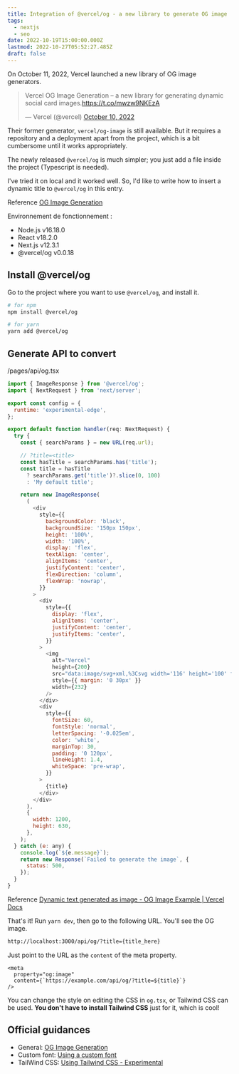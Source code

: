 ```yaml
---
title: Integration of @vercel/og - a new library to generate OG image
tags:
  - nextjs
  - seo
date: 2022-10-19T15:00:00.000Z
lastmod: 2022-10-27T05:52:27.485Z
draft: false
---
```


On October 11, 2022, Vercel launched a new library of OG image generators.

<blockquote class="twitter-tweet"><p lang="en" dir="ltr">Vercel OG Image Generation – a new library for generating dynamic social card images.<a href="https://t.co/mwzw9NKEzA">https://t.co/mwzw9NKEzA</a></p>&mdash; Vercel (@vercel) <a href="https://twitter.com/vercel/status/1579561293069316096?ref_src=twsrc%5Etfw">October 10, 2022</a></blockquote>

Their former generator, `vercel/og-image` is still available. But it requires a repository and a deployment apart from the project, which is a bit cumbersome until it works appropriately.

The newly released `@vercel/og` is much simpler; you just add a file inside the project (Typescript is needed).

I've tried it on local and it worked well. So, I'd like to write how to insert a dynamic title to `@vercel/og` in this entry.

<span class="label warning">Reference</span> [OG Image Generation](https://vercel.com/docs/concepts/functions/edge-functions/og-image-generation)

Environnement de fonctionnement :

- Node.js v16.18.0
- React v18.2.0
- Next.js v12.3.1
- @vercel/og v0.0.18

## Install @vercel/og

Go to the project where you want to use `@vercel/og`, and install it.

```bash
# for npm
npm install @vercel/og

# for yarn
yarn add @vercel/og
```

## Generate API to convert

<div class="filename">/pages/api/og.tsx</div>

```js
import { ImageResponse } from '@vercel/og';
import { NextRequest } from 'next/server';

export const config = {
  runtime: 'experimental-edge',
};

export default function handler(req: NextRequest) {
  try {
    const { searchParams } = new URL(req.url);

    // ?title=<title>
    const hasTitle = searchParams.has('title');
    const title = hasTitle
      ? searchParams.get('title')?.slice(0, 100)
      : 'My default title';

    return new ImageResponse(
      (
        <div
          style={{
            backgroundColor: 'black',
            backgroundSize: '150px 150px',
            height: '100%',
            width: '100%',
            display: 'flex',
            textAlign: 'center',
            alignItems: 'center',
            justifyContent: 'center',
            flexDirection: 'column',
            flexWrap: 'nowrap',
          }}
        >
          <div
            style={{
              display: 'flex',
              alignItems: 'center',
              justifyContent: 'center',
              justifyItems: 'center',
            }}
          >
            <img
              alt="Vercel"
              height={200}
              src="data:image/svg+xml,%3Csvg width='116' height='100' fill='white' xmlns='http://www.w3.org/2000/svg'%3E%3Cpath d='M57.5 0L115 100H0L57.5 0z' /%3E%3C/svg%3E"
              style={{ margin: '0 30px' }}
              width={232}
            />
          </div>
          <div
            style={{
              fontSize: 60,
              fontStyle: 'normal',
              letterSpacing: '-0.025em',
              color: 'white',
              marginTop: 30,
              padding: '0 120px',
              lineHeight: 1.4,
              whiteSpace: 'pre-wrap',
            }}
          >
            {title}
          </div>
        </div>
      ),
      {
        width: 1200,
        height: 630,
      },
    );
  } catch (e: any) {
    console.log(`${e.message}`);
    return new Response(`Failed to generate the image`, {
      status: 500,
    });
  }
}
```

<span class="label warning">Reference</span> [Dynamic text generated as image - OG Image Example | Vercel Docs](https://vercel.com/docs/concepts/functions/edge-functions/og-image-examples#dynamic-text-generated-as-image)

That's it! Run `yarn dev`, then go to the following URL. You'll see the OG image.

```html
http://localhost:3000/api/og/?title={title_here}
```

Just point to the URL as the `content` of the meta property.

```text
<meta
  property="og:image"
  content={`https://example.com/api/og/?title=${title}`}
/>
```

You can change the style on editing the CSS in `og.tsx`, or Tailwind CSS can be used. **You don't have to install Tailwind CSS** just for it, which is cool!

## Official guidances

- General: [OG Image Generation](https://vercel.com/docs/concepts/functions/edge-functions/og-image-generation)
- Custom font: [Using a custom font](https://vercel.com/docs/concepts/functions/edge-functions/og-image-examples#using-a-custom-font)
- TailWind CSS: [Using Tailwind CSS - Experimental](https://vercel.com/docs/concepts/functions/edge-functions/og-image-examples#using-tailwind-css---experimental)
